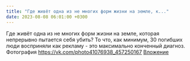 ```yaml
---
title: "Где живёт одна из не многих форм жизни на земле, к..."
date: 2023-08-08 06:01:00 +0300
---
```


Где живёт одна из не многих форм жизни на земле, которая непрерывно пытается себя убить? То что, как минимум, 30 погибших люди восприняли как рекламу - это максимально конченный диагноз.
Фотография
<a class="vk-attach" href="https://vk.com/photo41076938_457250167">https://vk.com/photo41076938_457250167</a>
<a class="vk-attach" href="https://vk.com/photo41076938_457250167">Вложение</a>
